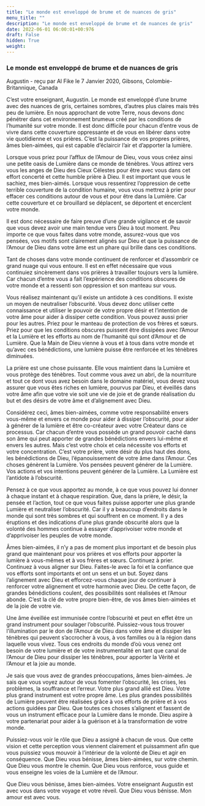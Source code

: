 ```yaml
---
title: "Le monde est enveloppé de brume et de nuances de gris"
menu_title: ""
description: "Le monde est enveloppé de brume et de nuances de gris"
date: 2022-06-01 06:00:01+00:976
draft: False
hidden: True
weight:
---
```

### Le monde est enveloppé de brume et de nuances de gris

Augustin - reçu par Al Fike le 7 Janvier 2020, Gibsons, Colombie-Britannique, Canada

C’est votre enseignant, Augustin. Le monde est enveloppé d’une brume avec des nuances de gris, certaines sombres, d’autres plus claires mais très peu de lumière. En nous approchant de votre Terre, nous devons donc pénétrer dans cet environnement brumeux créé par les conditions de l’humanité sur votre monde. Il est donc difficile pour chacun d’entre vous de vivre dans cette couverture oppressante et de vous en libérer dans votre vie quotidienne et vos prières. C’est la puissance de vos propres prières, âmes bien-aimées, qui est capable d’éclaircir l’air et d’apporter la lumière.

Lorsque vous priez pour l’afflux de l’Amour de Dieu, vous vous créez ainsi une petite oasis de Lumière dans ce monde de ténèbres. Vous attirez vers vous les anges de Dieu des Cieux Célestes pour être avec vous dans cet effort concerté et cette humble prière à Dieu. Il est important que vous le sachiez, mes bien-aimés. Lorsque vous ressentirez l’oppression de cette terrible couverture de la condition humaine, vous vous mettrez à prier pour effacer ces conditions autour de vous et pour être dans la Lumière. Car cette couverture et ce brouillard se déplacent, se déportent et encerclent votre monde.

Il est donc nécessaire de faire preuve d’une grande vigilance et de savoir que vous devez avoir une main tendue vers Dieu à tout moment. Peu importe ce que vous faites dans votre monde, assurez-vous que vos pensées, vos motifs sont clairement alignés sur Dieu et que la puissance de l’Amour de Dieu dans votre âme est un phare qui brille dans ces conditions.

Tant de choses dans votre monde continuent de renforcer et d’assombrir ce grand nuage qui vous entoure. Il est en effet nécessaire que vous continuiez sincèrement dans vos prières à travailler toujours vers la lumière. Car chacun d’entre vous a fait l’expérience des conditions obscures de votre monde et a ressenti son oppression et son manteau sur vous.

Vous réalisez maintenant qu’il existe un antidote à ces conditions. Il existe un moyen de neutraliser l’obscurité. Vous devez donc utiliser cette connaissance et utiliser le pouvoir de votre propre désir et l’intention de votre âme pour aider à dissiper cette condition. Vous pouvez aussi prier pour les autres. Priez pour le manteau de protection de vos frères et sœurs. Priez pour que les conditions obscures puissent être dissipées avec l’Amour et la Lumière et les efforts au nom de l’humanité qui sont d’Amour et de Lumière. Que la Main de Dieu vienne à vous et à tous dans votre monde et qu’avec ces bénédictions, une lumière puisse être renforcée et les ténèbres diminuées.

La prière est une chose puissante. Elle vous maintient dans la Lumière et vous protège des ténèbres. Tout comme vous avez un abri, de la nourriture et tout ce dont vous avez besoin dans le domaine matériel, vous devez vous assurer que vous êtes riches en lumière, pourvus par Dieu, et éveillés dans votre âme afin que votre vie soit une vie de joie et de grande réalisation du but et des désirs de votre âme et d’alignement avec Dieu.

Considérez ceci, âmes bien-aimées, comme votre responsabilité envers vous-même et envers ce monde pour aider à dissiper l’obscurité, pour aider à générer de la lumière et être co-créateur avec votre Créateur dans ce processus. Car chacun d’entre vous possède un grand pouvoir caché dans son âme qui peut apporter de grandes bénédictions envers lui-même et envers les autres. Mais c’est votre choix et cela nécessite vos efforts et votre concentration. C’est votre prière, votre désir du plus haut des dons, les bénédictions de Dieu, l’épanouissement de votre âme dans l’Amour. Ces choses génèrent la Lumière. Vos pensées peuvent générer de la Lumière. Vos actions et vos intentions peuvent générer de la Lumière. La Lumière est l’antidote à l’obscurité.

Pensez à ce que vous apportez au monde, à ce que vous pouvez lui donner à chaque instant et à chaque respiration. Que, dans la prière, le désir, la pensée et l’action, tout ce que vous faites puisse apporter une plus grande Lumière et neutraliser l’obscurité. Car il y a beaucoup d’endroits dans le monde qui sont très sombres et qui souffrent en ce moment. Il y a des éruptions et des indications d’une plus grande obscurité alors que la volonté des hommes continue à essayer d’apprivoiser votre monde et d’apprivoiser les peuples de votre monde.

Âmes bien-aimées, il n’y a pas de moment plus important et de besoin plus grand que maintenant pour vos prières et vos efforts pour apporter la lumière à vous-mêmes et à vos frères et sœurs. Continuez à prier. Continuez à vous aligner sur Dieu. Faites-le avec la foi et la confiance que vos efforts sont importants et ont un sens et un but. Soyez dans l’alignement avec Dieu et efforcez-vous chaque jour de continuer à renforcer votre alignement et votre harmonie avec Dieu. De cette façon, de grandes bénédictions coulent, des possibilités sont réalisées et l’Amour abonde. C’est la clé de votre propre bien-être, de vos âmes bien-aimées et de la joie de votre vie.

Une âme éveillée est immunisée contre l’obscurité et peut en effet être un grand instrument pour soulager l’obscurité. Puissiez-vous tous trouver l’illumination par le don de l’Amour de Dieu dans votre âme et dissiper les ténèbres qui peuvent s’accrocher à vous, à vos familles ou à la région dans laquelle vous vivez. Tous ces endroits du monde d’où vous venez ont besoin de votre lumière et de votre instrumentalité en tant que canal de l’Amour de Dieu pour dissiper les ténèbres, pour apporter la Vérité et l’Amour et la joie au monde.

Je sais que vous avez de grandes préoccupations, âmes bien-aimées. Je sais que vous voyez autour de vous fomenter l’obscurité, les crises, les problèmes, la souffrance et l’erreur. Votre plus grand allié est Dieu. Votre plus grand instrument est votre propre âme. Les plus grandes possibilités de Lumière peuvent être réalisées grâce à vos efforts de prière et à vos actions guidées par Dieu. Que toutes ces choses s’alignent et fassent de vous un instrument efficace pour la Lumière dans le monde. Dieu aspire à votre partenariat pour aider à la guérison et à la transformation de votre monde.

Puissiez-vous voir le rôle que Dieu a assigné à chacun de vous. Que cette vision et cette perception vous viennent clairement et puissamment afin que vous puissiez vous mouvoir à l’intérieur de la volonté de Dieu et agir en conséquence. Que Dieu vous bénisse, âmes bien-aimées, sur votre chemin. Que Dieu vous montre le chemin. Que Dieu vous renforce, vous guide et vous enseigne les voies de la Lumière et de l’Amour.

Que Dieu vous bénisse, âmes bien-aimées. Votre enseignant Augustin est avec vous dans votre voyage et votre réveil. Que Dieu vous bénisse. Mon amour est avec vous.



